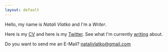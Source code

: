 ```yaml
---
layout: default
---
```


Hello, my name is <em>Natali Vlatko</em> and I'm a <em>Writer</em>.

Here is my [CV](natali-vlatko-resume.pdf) and here is my [Twitter](https://twitter.com/natalisucks). See what I'm currently [writing](https://jaxenter.com/author/natalivlatko) about.

Do you want to send me an E-Mail? [natalivlatko@gmail.com](mailto:natalivlatko@gmail.com)
